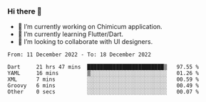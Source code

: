 ### Hi there 👋

<!--
**devcat37/devcat37** is a ✨ _special_ ✨ repository because its `README.md` (this file) appears on your GitHub profile.-->


- 🔭 I’m currently working on Chimicum application.
- 🌱 I’m currently learning Flutter/Dart.
- 👯 I’m looking to collaborate with UI designers.
<!-- - 🤔 I’m looking for help with ... -->

<!--START_SECTION:waka-->

```text
From: 11 December 2022 - To: 18 December 2022

Dart     21 hrs 47 mins  ████████████████████████▒   97.55 %
YAML     16 mins         ▒░░░░░░░░░░░░░░░░░░░░░░░░   01.26 %
XML      7 mins          ░░░░░░░░░░░░░░░░░░░░░░░░░   00.59 %
Groovy   6 mins          ░░░░░░░░░░░░░░░░░░░░░░░░░   00.49 %
Other    0 secs          ░░░░░░░░░░░░░░░░░░░░░░░░░   00.07 %
```

<!--END_SECTION:waka-->
